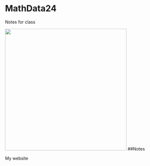 # MathData24
Notes for class 

<img src="https://www.flbog.edu/wp-content/uploads/fau-masthead-1024x427-1.jpg" width=400>
##Notes 




My website
